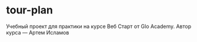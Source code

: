 # tour-plan
Учебный проект для практики на курсе Веб Старт от Glo Academy. Автор курса — Артем Исламов
